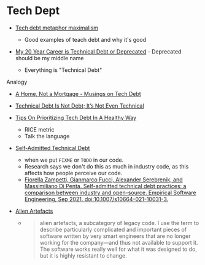 Tech Dept
=========

* [Tech debt metaphor maximalism](https://apenwarr.ca/log/?m=202306)
    * Good examples of teach debt and why it's good

* [My 20 Year Career is Technical Debt or Deprecated](https://blog.visionarycto.com/p/my-20-year-career-is-technical-debt) - Deprecated should be my middle name
    * Everything is "Technical Debt"

Analogy

* [A Home, Not a Mortgage - Musings on Tech Debt](https://decompiled.dev/work/not-debt/)
* [Technical Debt Is Not Debt; It’s Not Even Technical](https://markgreville.ie/2021/07/23/technical-debt-is-not-debt-its-not-even-technical/)
* [Tips On Prioritizing Tech Debt In A Healthy Way](https://leadership.garden/tips-on-prioritizing-tech-debt/)
    * RICE metric
    * Talk the language

* [Self-Admitted Technical Debt](https://neverworkintheory.org/2023/03/16/self-admitted-technical-debt.html)
    * when we put `FIXME` or `TODO` in our code.
    * Research says we don't do this as much in industry code, as this affects how people perceive our code.
    * [Fiorella Zampetti, Gianmarco Fucci, Alexander Serebrenik, and Massimiliano Di Penta. Self-admitted technical debt practices: a comparison between industry and open-source. Empirical Software Engineering, Sep 2021. doi:10.1007/s10664-021-10031-3.](https://doi.org/10.1007/s10664-021-10031-3)

* [Alien Artefacts](https://www.brautaset.org/posts/alien-artefacts.html)
    * > alien artefacts, a subcategory of legacy code. I use the term to describe particularly complicated and important pieces of software written by very smart engineers that are no longer working for the company—and thus not available to support it. The software works really well for what it was designed to do, but it is highly resistant to change. 
